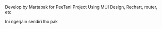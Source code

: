 Develop by Martabak for PeeTani Project
Using MUI Design, Rechart, router, etc

Ini ngerjain sendiri lho pak
